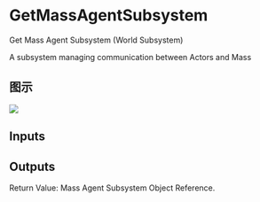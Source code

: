 # GetMassAgentSubsystem

Get Mass Agent Subsystem (World Subsystem)

A subsystem managing communication between Actors and Mass

## 图示

![]($-20221218-21375919.png)

## Inputs

## Outputs

Return Value: Mass Agent Subsystem Object Reference.

